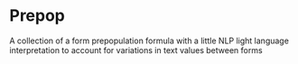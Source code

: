 # Prepop

A collection of a form prepopulation formula with a little NLP light language interpretation to account for variations in text values between forms
